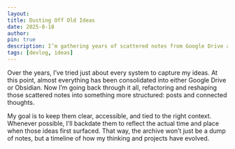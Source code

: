 ```yaml
---
layout: 
title: Dusting Off Old Ideas
date: 2025-8-18
author: 
pin: true
description: I’m gathering years of scattered notes from Google Drive and Obsidian, refactoring them into clear posts and backdating them to reflect when and where they first emerged.
tags: [devlog, ideas]
---
```


Over the years, I’ve tried just about every system to capture my ideas. At this point, almost everything has been consolidated into either Google Drive or Obsidian. Now I’m going back through it all, refactoring and reshaping those scattered notes into something more structured: posts and connected thoughts.

My goal is to keep them clear, accessible, and tied to the right context. Whenever possible, I’ll backdate them to reflect the actual time and place when those ideas first surfaced. That way, the archive won’t just be a dump of notes, but a timeline of how my thinking and projects have evolved.